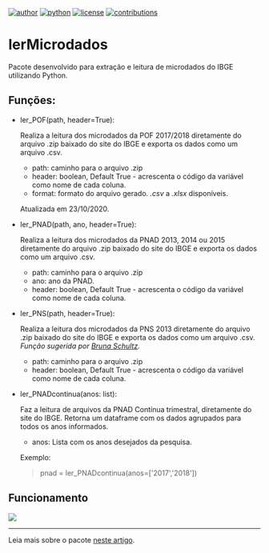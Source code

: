 [![author](https://badgen.net/badge/Author/otavio-s-s/blue)](https://www.linkedin.com/in/otavioss28/) [![python](https://badgen.net/badge/Python/3+/yellow)](https://www.python.org) [![license](https://img.shields.io/badge/License-MIT-red)](https://github.com/otavio-s-s/data_science/blob/master/LICENSE) [![contributions](https://badgen.net/badge/Contributions/Welcome/green)](https://github.com/otavio-s-s/lerMicrodados/issues) 


# lerMicrodados
 
Pacote desenvolvido para extração e leitura de microdados do IBGE utilizando Python.

## Funções:
 
 * ler_POF(path, header=True):
    
    Realiza a leitura dos microdados da POF 2017/2018 diretamente do arquivo .zip baixado do site do IBGE
    e exporta os dados como um arquivo .csv.
    * path: caminho para o arquivo .zip
    * header: boolean, Default True - acrescenta o código da variável como nome de cada coluna.
    * format: formato do arquivo gerado. *.csv* a *.xlsx* disponíveis.
    
    Atualizada em 23/10/2020.
    
 * ler_PNAD(path, ano, header=True):
    
    Realiza a leitura dos microdados da PNAD 2013, 2014 ou 2015 diretamente do arquivo .zip baixado do site do IBGE
    e exporta os dados como um arquivo .csv.
    * path: caminho para o arquivo .zip
    * ano: ano da PNAD.
    * header:  boolean, Default True - acrescenta o código da variável como nome de cada coluna.

 * ler_PNS(path, header=True):
    
    Realiza a leitura dos microdados da PNS 2013 diretamente do arquivo .zip baixado do site do IBGE e exporta os dados como um arquivo .csv. *Função  sugerida por [Bruna Schultz](https://www.linkedin.com/in/brunanschultz/).*
    * path: caminho para o arquivo .zip
    * header: boolean, Default True - acrescenta o código da variável como nome de cada coluna.  
 
 * ler_PNADcontinua(anos: list):
 
    Faz a leitura de arquivos da PNAD Contínua trimestral, diretamente do site do IBGE. Retorna um dataframe com os dados agrupados para todos os anos informados.
    
    * anos: Lista com os anos desejados da pesquisa.
  
    Exemplo:
    
    > pnad = ler_PNADcontinua(anos=['2017','2018'])
  

## Funcionamento

![](https://miro.medium.com/max/700/1*31vC5t30avsM-vQEiwhi3g.png)

***

Leia mais sobre o pacote [neste artigo](https://medium.com/data-hackers/microdados-em-python-um-pacote-para-ler-dados-da-pnad-e-pof-e254cf18477d).
